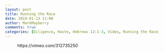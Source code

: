 ```yaml
---
layout: post
title: Running the Race
date: 2019-01-13 11:00
author: MarkMayberry
comments: true
categories: [Diligence, Haste, Hebrews 12:1-3, Video, Running the Race, Sermon]
---
```

<!-- wp:core-embed/vimeo {"url":"https://vimeo.com/312735250","type":"video","providerNameSlug":"vimeo","className":"wp-embed-aspect-4-3 wp-has-aspect-ratio"} -->
<figure class="wp-block-embed-vimeo wp-block-embed is-type-video is-provider-vimeo wp-embed-aspect-4-3 wp-has-aspect-ratio"><div class="wp-block-embed__wrapper">
https://vimeo.com/312735250
</div></figure>
<!-- /wp:core-embed/vimeo -->
